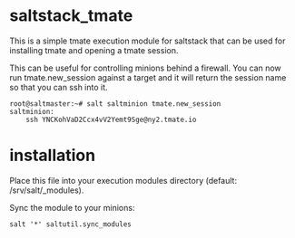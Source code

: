 # saltstack_tmate
This is a simple tmate execution module for saltstack that can be used for installing tmate and opening a tmate session.

This can be useful for controlling minions behind a firewall. You can now run tmate.new_session against a target and it will return the session name so that you can ssh into it.


```
root@saltmaster:~# salt saltminion tmate.new_session
saltminion:
    ssh YNCKohVaD2Ccx4vV2Yemt9Sge@ny2.tmate.io
```


# installation

Place this file into your execution modules directory (default: /srv/salt/_modules).

Sync the module to your minions:

```
salt '*' saltutil.sync_modules
```
